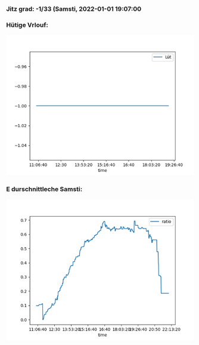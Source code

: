 ### Jitz grad: -1/33 (Samsti, 2022-01-01 19:07:00

### Hütige Vrlouf:
![Graph](Today.png)

### E durschnittleche Samsti:
![Graph](Samsti.png)